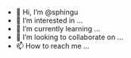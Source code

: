 - 👋 Hi, I’m @sphingu
- 👀 I’m interested in ...
- 🌱 I’m currently learning ...
- 💞️ I’m looking to collaborate on ...
- 📫 How to reach me ...

<!---
sphingu/sphingu is a ✨ special ✨ repository because its `README.md` (this file) appears on your GitHub profile.
You can click the Preview link to take a look at your changes.
--->
